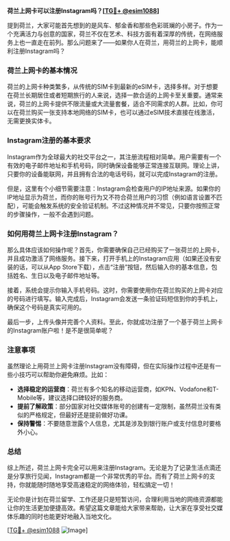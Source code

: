 **荷兰上网卡可以注册Instagram吗？[[TG💪+ @esim1088](https://t.me/s/esim1088)]**

提到荷兰，大家可能首先想到的是风车、郁金香和那些色彩斑斓的小房子。作为一个充满活力与创意的国家，荷兰不仅在艺术、科技方面有着深厚的传统，在网络服务上也一直走在前列。那么问题来了——如果你人在荷兰，用荷兰的上网卡，能顺利注册Instagram吗？

### 荷兰上网卡的基本情况

荷兰的上网卡种类繁多，从传统的SIM卡到最新的eSIM卡，选择多样。对于想要在荷兰长期居住或者短期旅行的人来说，选择一款合适的上网卡至关重要。通常来说，荷兰的上网卡提供不限流量或大流量套餐，适合不同需求的人群。比如，你可以在荷兰购买一张支持本地网络的SIM卡，也可以通过eSIM技术直接在线激活，无需更换实体卡。

### Instagram注册的基本要求

Instagram作为全球最大的社交平台之一，其注册流程相对简单。用户需要有一个有效的电子邮件地址和手机号码，同时确保设备能够正常连接互联网。理论上讲，只要你的设备能联网，并且拥有合法的电话号码，就可以完成Instagram的注册。

但是，这里有个小细节需要注意：Instagram会检查用户的IP地址来源。如果你的IP地址显示为荷兰，而你的账号行为又不符合荷兰用户的习惯（例如语言设置不匹配），可能会触发系统的安全验证机制。不过这种情况并不常见，只要你按照正常的步骤操作，一般不会遇到问题。

### 如何用荷兰上网卡注册Instagram？

那么具体应该如何操作呢？首先，你需要确保自己已经购买了一张荷兰的上网卡，并且成功激活了网络服务。接下来，打开手机上的Instagram应用（如果还没有安装的话，可以从App Store下载），点击“注册”按钮，然后输入你的基本信息，包括姓名、生日以及电子邮件地址等。

接着，系统会提示你输入手机号码。这时，你需要使用你在荷兰购买的上网卡对应的号码进行填写。输入完成后，Instagram会发送一条验证码短信到你的手机上，确保这个号码是真实可用的。

最后一步，上传头像并完善个人资料。至此，你就成功注册了一个基于荷兰上网卡的Instagram账户啦！是不是很简单呢？

### 注意事项

虽然理论上用荷兰上网卡注册Instagram没有障碍，但在实际操作过程中还是有一些小技巧可以帮助你避免麻烦。比如：

- **选择稳定的运营商**：荷兰有多个知名的移动运营商，如KPN、Vodafone和T-Mobile等，建议选择口碑较好的服务商。
- **提前了解政策**：部分国家对社交媒体账号的创建有一定限制，虽然荷兰没有类似的严格规定，但最好还是提前做好功课。
- **保持警惕**：不要随意泄露个人信息，尤其是涉及到银行账户或支付信息时要格外小心。

### 总结

综上所述，荷兰上网卡完全可以用来注册Instagram。无论是为了记录生活点滴还是分享旅行见闻，Instagram都是一个非常优秀的平台。而有了荷兰上网卡的支持，你就能随时随地享受高速稳定的网络体验，轻松搞定一切！

无论你是计划在荷兰留学、工作还是只是短暂访问，合理利用当地的网络资源都能让你的生活更加便捷高效。希望这篇文章能给大家带来帮助，让大家在享受社交媒体乐趣的同时也能更好地融入当地文化。

[[TG💪+ @esim1088](https://t.me/s/esim1088) ![Image](https://i.postimg.cc/4NQfJmqS/Snipaste-2025-05-13-00-14-12.png)]